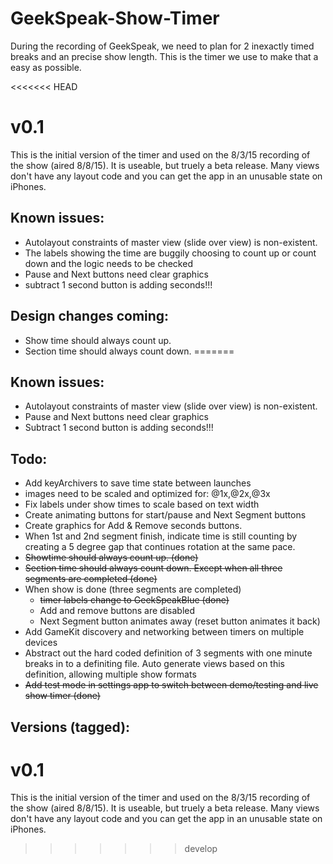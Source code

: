 # GeekSpeak-Show-Timer

During the recording of GeekSpeak, we need to plan for 2 inexactly timed breaks and an precise show length.  This is the timer we use to make that a easy as possible.

<<<<<<< HEAD
# v0.1
This is the initial version of the timer and used on the 8/3/15 recording of the show (aired 8/8/15).  It is useable, but truely a beta release.  Many views don't have any layout code and you can get the app in an unusable state on iPhones.

## Known issues:
- Autolayout constraints of master view (slide over view) is non-existent.
- The labels showing the time are buggily choosing to count up or count down and the logic needs to be checked
- Pause and Next buttons need clear graphics
- subtract 1 second button is adding seconds!!!

## Design changes coming:
- Show time should always count up.
- Section time should always count down.
=======

## Known issues:
- Autolayout constraints of master view (slide over view) is non-existent.
- Pause and Next buttons need clear graphics
- Subtract 1 second button is adding seconds!!!

## Todo:
- Add keyArchivers to save time state between launches
- images need to be scaled and optimized for: @1x,@2x,@3x
- Fix labels under show times to scale based on text width
- Create animating buttons for start/pause and Next Segment buttons
- Create graphics for Add & Remove seconds buttons.
- When 1st and 2nd segment finish, indicate time is still counting by creating a 5 degree gap that continues rotation at the same pace.
- ~~Showtime should always count up. (done)~~
- ~~Section time should always count down. Except when all three segments are completed (done)~~
- When show is done (three segments are completed)
	- ~~timer labels change to GeekSpeakBlue (done)~~
	- Add and remove buttons are disabled
	- Next Segment button animates away (reset button animates it back)
- Add GameKit discovery and networking between timers on multiple devices
- Abstract out the hard coded definition of 3 segments with one minute breaks in to a definiting file. Auto generate views based on this definition, allowing multiple show formats
- ~~Add test mode in settings app to switch between demo/testing and live show timer (done)~~

## Versions (tagged):
# v0.1
This is the initial version of the timer and used on the 8/3/15 recording of the show (aired 8/8/15).  It is useable, but truely a beta release.  Many views don't have any layout code and you can get the app in an unusable state on iPhones.
>>>>>>> develop
